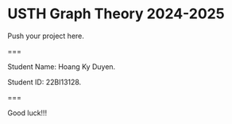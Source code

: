 # USTH Graph Theory 2024-2025

Push your project here.

===

Student Name: Hoang Ky Duyen.

Student ID: 22BI13128.

===

Good luck!!!
